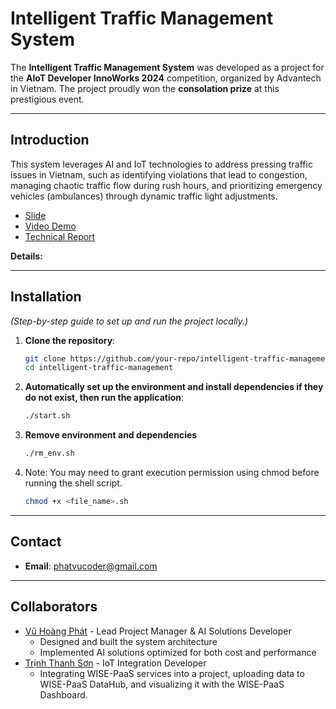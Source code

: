 # Intelligent Traffic Management System

The **Intelligent Traffic Management System** was developed as a project for the **AIoT Developer InnoWorks 2024** competition, organized by Advantech in Vietnam. The project proudly won the **consolation prize** at this prestigious event.

---

## Introduction
This system leverages AI and IoT technologies to address pressing traffic issues in Vietnam, such as identifying violations that lead to congestion, managing chaotic traffic flow during rush hours, and prioritizing emergency vehicles (ambulances) through dynamic traffic light adjustments.

- [Slide](slide.pdf)
- [Video Demo](introduction.mp4)
- [Technical Report](technical_report.pdf)

**Details:**

---

## Installation
*(Step-by-step guide to set up and run the project locally.)*

1. **Clone the repository**:
    ```bash
    git clone https://github.com/your-repo/intelligent-traffic-management.git
    cd intelligent-traffic-management
    ```
2. **Automatically set up the environment and install dependencies if they do not exist, then run the application**:
    ```bash
    ./start.sh
    ```
3. **Remove environment and dependencies**
    ```bash
    ./rm_env.sh
    ```
4. Note: You may need to grant execution permission using chmod before running the shell script.
    ```bash
    chmod +x <file_name>.sh
    ```

---

## Contact

- **Email**: phatvucoder@gmail.com

---

## Collaborators
* [Vũ Hoàng Phát](https://github.com/paultonsdee) - Lead Project Manager & AI Solutions Developer
  * Designed and built the system architecture
  * Implemented AI solutions optimized for both cost and performance
* [Trịnh Thanh Sơn](https://github.com/trinhthanhson) - IoT Integration Developer
  * Integrating WISE-PaaS services into a project, uploading data to WISE-PaaS DataHub, and visualizing it with the WISE-PaaS Dashboard.
